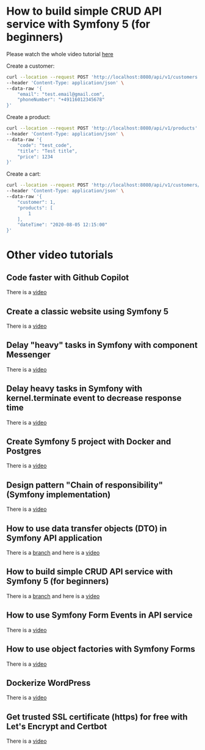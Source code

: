 # How to build simple CRUD API service with Symfony 5 (for beginners)

Please watch the whole video tutorial [here](https://youtu.be/tbXpX4dAqjg)

Create a customer:

```sh
curl --location --request POST 'http://localhost:8080/api/v1/customers' \
--header 'Content-Type: application/json' \
--data-raw '{
    "email": "test.email@gmail.com",
    "phoneNumber": "+49116012345678"
}'
```

Create a product:

```sh
curl --location --request POST 'http://localhost:8080/api/v1/products' \
--header 'Content-Type: application/json' \
--data-raw '{
    "code": "test_code",
    "title": "Test title",
    "price": 1234
}'
```

Create a cart:

```sh
curl --location --request POST 'http://localhost:8080/api/v1/customers/cart' \
--header 'Content-Type: application/json' \
--data-raw '{
    "customer": 1,
    "products": [
        1
    ],
    "dateTime": "2020-08-05 12:15:00"
}'
```


# Other video tutorials

## Code faster with Github Copilot

There is a [video](https://youtu.be/qyxJXNNvd70)

## Create a classic website using Symfony 5

There is a [video](https://youtu.be/svAxl6U8akQ)

## Delay "heavy" tasks in Symfony with component Messenger

There is a [video](https://youtu.be/UHlA5nHdCmw)

## Delay heavy tasks in Symfony with kernel.terminate event to decrease response time

There is a [video](https://youtu.be/HrQme9KUlUg)

## Create Symfony 5 project with Docker and Postgres

There is a [video](https://youtu.be/4UrPI6Y3BWA)

## Design pattern "Chain of responsibility" (Symfony implementation)

There is a [video](https://youtu.be/3KQlubIv684)

## How to use data transfer objects (DTO) in Symfony API application

There is a [branch](https://github.com/Cap-Coding/symfony_api/tree/data_transfer_objects) and here is a [video](https://youtu.be/XxIhzgGv214)

## How to build simple CRUD API service with Symfony 5 (for beginners)

There is a [branch](https://github.com/Cap-Coding/symfony_api/tree/crud_api) and here is a [video](https://youtu.be/tbXpX4dAqjg)

## How to use Symfony Form Events in API service

There is a [video](https://youtu.be/lLwx96DA_Ww)

## How to use object factories with Symfony Forms

There is a [video](https://youtu.be/chgvsi6TWM8)

## Dockerize WordPress

There is a [video](https://youtu.be/coqucs1UhMY)

## Get trusted SSL certificate (https) for free with Let's Encrypt and Certbot

There is a [video](https://youtu.be/nFDk43tAKFQ)
